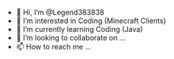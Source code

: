 - 👋 Hi, I’m @Legend383838
- 👀 I’m interested in Coding (Minecraft Clients)
- 🌱 I’m currently learning Coding (Java)
- 💞️ I’m looking to collaborate on ...
- 📫 How to reach me ...

<!---
Legend383838/Legend383838 is a ✨ special ✨ repository because its `README.md` (this file) appears on your GitHub profile.
You can click the Preview link to take a look at your changes.
--->
